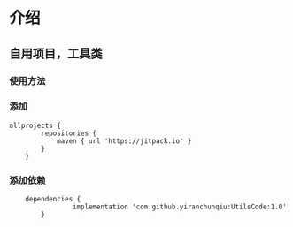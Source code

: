 # 介绍
## 自用项目，工具类

### 使用方法
### 添加

```
allprojects {
 		repositories {
 			maven { url 'https://jitpack.io' }
 		}
 	}
```

### 添加依赖

```
 	dependencies {
                implementation 'com.github.yiranchunqiu:UtilsCode:1.0'
    	}
```